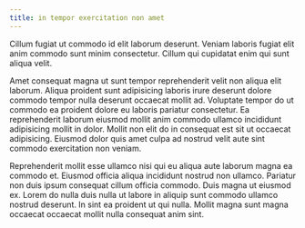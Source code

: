 ```yaml
---
title: in tempor exercitation non amet
---
```


Cillum fugiat ut commodo id elit laborum deserunt. Veniam laboris fugiat elit anim commodo sunt minim consectetur. Cillum qui cupidatat enim qui sunt aliqua velit.

Amet consequat magna ut sunt tempor reprehenderit velit non aliqua elit laborum. Aliqua proident sunt adipisicing laboris irure deserunt dolore commodo tempor nulla deserunt occaecat mollit ad. Voluptate tempor do ut commodo ea proident dolore eu laboris pariatur consectetur. Ea reprehenderit laborum eiusmod mollit anim commodo ullamco incididunt adipisicing mollit in dolor. Mollit non elit do in consequat est sit ut occaecat adipisicing. Eiusmod dolor quis amet culpa ad nostrud velit aute sint commodo exercitation non veniam.

Reprehenderit mollit esse ullamco nisi qui eu aliqua aute laborum magna ea commodo et. Eiusmod officia aliqua incididunt nostrud non ullamco. Pariatur non duis ipsum consequat cillum officia commodo. Duis magna ut eiusmod ex. Lorem do nulla duis nulla ut labore in aliquip sunt commodo ullamco nostrud deserunt. In sint ea proident ut qui nulla. Mollit magna sunt magna occaecat occaecat mollit nulla consequat anim sint.